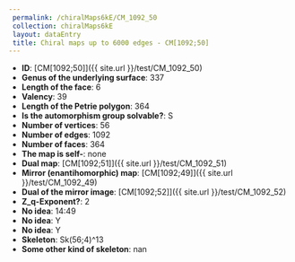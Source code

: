 ```yaml
--- 
 permalink: /chiralMaps6kE/CM_1092_50 
 collection: chiralMaps6kE
 layout: dataEntry
 title: Chiral maps up to 6000 edges - CM[1092;50]
---
```


- **ID**: [CM[1092;50]]({{ site.url }}/test/CM_1092_50)
- **Genus of the underlying surface**: 337
- **Length of the face**: 6
- **Valency**: 39
- **Length of the Petrie polygon**: 364
- **Is the automorphism group solvable?**: S
- **Number of vertices**: 56
- **Number of edges**: 1092
- **Number of faces**: 364
- **The map is self-**: none
- **Dual map**: [CM[1092;51]]({{ site.url }}/test/CM_1092_51)
- **Mirror (enantihomorphic) map**: [CM[1092;49]]({{ site.url }}/test/CM_1092_49)
- **Dual of the mirror image**: [CM[1092;52]]({{ site.url }}/test/CM_1092_52)
- **Z_q-Exponent?**: 2
- **No idea**:  14:49
- **No idea**: Y
- **No idea**: Y
- **Skeleton**: Sk(56;4)^13
- **Some other kind of skeleton**: nan
